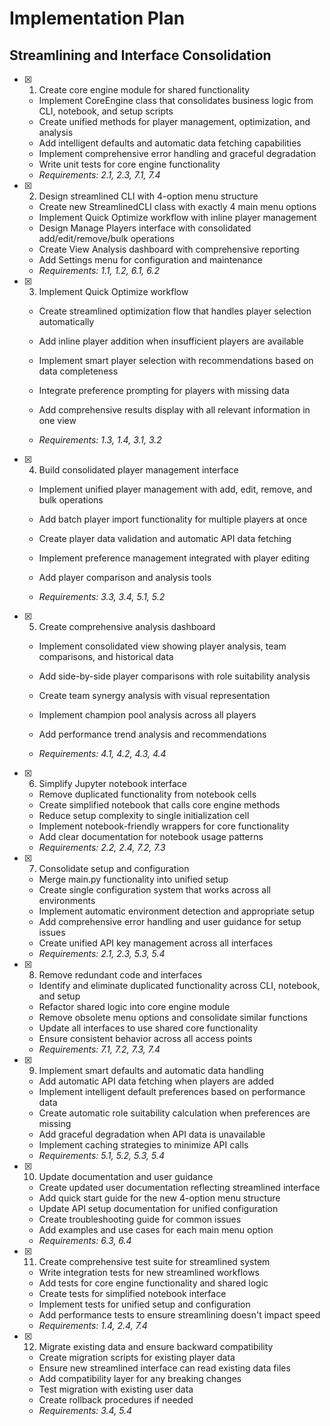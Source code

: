 # Implementation Plan

## Streamlining and Interface Consolidation

- [x] 1. Create core engine module for shared functionality



  - Implement CoreEngine class that consolidates business logic from CLI, notebook, and setup scripts
  - Create unified methods for player management, optimization, and analysis
  - Add intelligent defaults and automatic data fetching capabilities
  - Implement comprehensive error handling and graceful degradation
  - Write unit tests for core engine functionality
  - _Requirements: 2.1, 2.3, 7.1, 7.4_

- [x] 2. Design streamlined CLI with 4-option menu structure



  - Create new StreamlinedCLI class with exactly 4 main menu options
  - Implement Quick Optimize workflow with inline player management
  - Design Manage Players interface with consolidated add/edit/remove/bulk operations
  - Create View Analysis dashboard with comprehensive reporting
  - Add Settings menu for configuration and maintenance
  - _Requirements: 1.1, 1.2, 6.1, 6.2_




- [x] 3. Implement Quick Optimize workflow








  - Create streamlined optimization flow that handles player selection automatically
  - Add inline player addition when insufficient players are available
  - Implement smart player selection with recommendations based on data completeness



  - Integrate preference prompting for players with missing data
  - Add comprehensive results display with all relevant information in one view
  - _Requirements: 1.3, 1.4, 3.1, 3.2_

- [x] 4. Build consolidated player management interface






  - Implement unified player management with add, edit, remove, and bulk operations
  - Add batch player import functionality for multiple players at once



  - Create player data validation and automatic API data fetching
  - Implement preference management integrated with player editing
  - Add player comparison and analysis tools






  - _Requirements: 3.3, 3.4, 5.1, 5.2_

- [x] 5. Create comprehensive analysis dashboard





  - Implement consolidated view showing player analysis, team comparisons, and historical data



  - Add side-by-side player comparisons with role suitability analysis
  - Create team synergy analysis with visual representation
  - Implement champion pool analysis across all players
  - Add performance trend analysis and recommendations
  - _Requirements: 4.1, 4.2, 4.3, 4.4_

- [x] 6. Simplify Jupyter notebook interface





  - Remove duplicated functionality from notebook cells
  - Create simplified notebook that calls core engine methods
  - Reduce setup complexity to single initialization cell
  - Implement notebook-friendly wrappers for core functionality
  - Add clear documentation for notebook usage patterns
  - _Requirements: 2.2, 2.4, 7.2, 7.3_

- [x] 7. Consolidate setup and configuration





  - Merge main.py functionality into unified setup
  - Create single configuration system that works across all environments
  - Implement automatic environment detection and appropriate setup
  - Add comprehensive error handling and user guidance for setup issues
  - Create unified API key management across all interfaces
  - _Requirements: 2.1, 2.3, 5.3, 5.4_

- [x] 8. Remove redundant code and interfaces





  - Identify and eliminate duplicated functionality across CLI, notebook, and setup
  - Refactor shared logic into core engine module
  - Remove obsolete menu options and consolidate similar functions
  - Update all interfaces to use shared core functionality
  - Ensure consistent behavior across all access points
  - _Requirements: 7.1, 7.2, 7.3, 7.4_

- [x] 9. Implement smart defaults and automatic data handling





  - Add automatic API data fetching when players are added
  - Implement intelligent default preferences based on performance data
  - Create automatic role suitability calculation when preferences are missing
  - Add graceful degradation when API data is unavailable
  - Implement caching strategies to minimize API calls
  - _Requirements: 5.1, 5.2, 5.3, 5.4_

- [x] 10. Update documentation and user guidance





  - Create updated user documentation reflecting streamlined interface
  - Add quick start guide for the new 4-option menu structure
  - Update API setup documentation for unified configuration
  - Create troubleshooting guide for common issues
  - Add examples and use cases for each main menu option
  - _Requirements: 6.3, 6.4_

- [x] 11. Create comprehensive test suite for streamlined system









  - Write integration tests for new streamlined workflows
  - Add tests for core engine functionality and shared logic
  - Create tests for simplified notebook interface
  - Implement tests for unified setup and configuration
  - Add performance tests to ensure streamlining doesn't impact speed
  - _Requirements: 1.4, 2.4, 7.4_

- [x] 12. Migrate existing data and ensure backward compatibility





  - Create migration scripts for existing player data
  - Ensure new streamlined interface can read existing data files
  - Add compatibility layer for any breaking changes
  - Test migration with existing user data
  - Create rollback procedures if needed
  - _Requirements: 3.4, 5.4_